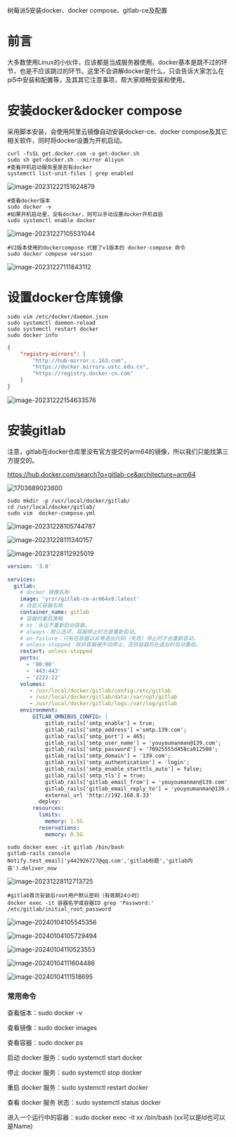树莓派5安装docker、docker compose、gitlab-ce及配置

# 前言

大多数使用Linux的小伙伴，应该都是当成服务器使用。docker基本是跳不过的环节，也是不应该跳过的环节。这里不会讲解docker是什么，只会告诉大家怎么在pi5中安装和配置等，及其其它注意事项，帮大家顺畅安装和使用。

# 安装docker&docker compose

采用脚本安装，会使用阿里云镜像自动安装docker-ce、docker compose及其它相关软件，同时将docker设置为开机启动。

```shell
curl -fsSL get.docker.com -o get-docker.sh
sudo sh get-docker.sh --mirror Aliyun
#查看开机启动服务里是否有docker
systemctl list-unit-files | grep enabled
```

![image-20231222151624879](index.assets/image-20231227122132239.png)

```shell
#查看docker版本
sudo docker -v
#如果开机启动里，没有docker，则可以手动设置docker开机自启
sudo systemctl enable docker
```

![image-20231227105531044](index.assets/image-20231227105531044.png)

```shell
#V2版本使用的dockercompose 代替了v1版本的 docker-compose 命令 
sudo docker compose version
```



![image-20231227111843112](index.assets/image-20231227111843112.png)

# 设置docker仓库镜像

```shell
sudo vim /etc/docker/daemon.json
sudo systemctl daemon-reload
sudo systemctl restart docker
sudo docker info
```

```json
{
	"registry-mirrors": [
		"http://hub-mirror.c.163.com",
		"https://docker.mirrors.ustc.edu.cn",
		"https://registry.docker-cn.com"
	]
}
```

 ![image-20231222154633576](index.assets/image-20231222154633576.png)

# 安装gitlab

注意，gitlab在docker仓库里没有官方提交的arm64的镜像，所以我们只能找第三方提交的。

https://hub.docker.com/search?q=gitlab-ce&architecture=arm64

![1703689023600](index.assets/1703689023600.png)

```shell
sudo mkdir -p /usr/local/docker/gitlab/
cd /usr/local/docker/gitlab/
sudo vim  docker-compose.yml
```

![image-20231228105744787](index.assets/image-20231228105744787.png)

![image-20231228111340157](index.assets/image-20231228111340157.png)

![image-20231228112925019](index.assets/image-20231228112925019.png)

```yaml
version: '3.8' 
 
services: 
  gitlab: 
  	# docker 镜像名称
    image: 'yrzr/gitlab-ce-arm64v8:latest' 
    # 自定义容器名称
    container_name: gitlab
    # 容器的重启策略
    # no：永远不重新启动容器。
    # always：默认选项，容器停止时总是重新启动。
    # on-failure：只有在容器以非零退出代码（失败）停止时才会重新启动。
    # unless-stopped：除非容器被手动停止，否则容器将在退出时自动重启。
    restart: unless-stopped 
    ports: 
      - '80:80' 
      - '443:443' 
      - '2222:22' 
    volumes: 
       - /usr/local/docker/gitlab/config:/etc/gitlab 
       - /usr/local/docker/gitlab/data:/var/opt/gitlab 
       - /usr/local/docker/gitlab/logs:/var/log/gitlab
    environment:
        GITLAB_OMNIBUS_CONFIG: |
            gitlab_rails['smtp_enable'] = true;
            gitlab_rails['smtp_address'] ='smtp.139.com';
            gitlab_rails['smtp_port'] = 465;
            gitlab_rails['smtp_user_name'] = 'youyoumanman@139.com';
            gitlab_rails['smtp_password'] = '70925555d458ca912500';
            gitlab_rails['smtp_domain'] = '139.com';
            gitlab_rails['smtp_authentication'] = 'login';
            gitlab_rails['smtp_enable_starttls_auto'] = false;
            gitlab_rails['smtp_tls'] = true;
            gitlab_rails['gitlab_email_from'] = 'youyoumanman@139.com';
            gitlab_rails['gitlab_email_reply_to'] = 'youyoumanman@139.com';      
            external_url 'http://192.168.8.33'
          deploy:
        resources:
          limits:
            memory: 1.5G
          reservations:
            memory: 0.5G 
```

```shell
sudo docker exec -it gitlab /bin/bash
gitlab-rails console
Notify.test_email('y442926727@qq.com','gitlab标题','gitlab内容').deliver_now
```

![image-20231228112713725](index.assets/image-20231228112713725.png)

```
#gitlab首次安装后root用户默认密码（有效期24小时）
docker exec -it 容器名字或容器ID grep 'Password:' /etc/gitlab/initial_root_password
```



![image-20240104105545356](index.assets/image-20240104105545356.png)

![image-20240104105729494](index.assets/image-20240104105729494.png)

![image-20240104110523553](index.assets/image-20240104110523553.png)

![image-20240104111604486](index.assets/image-20240104111604486.png)

![image-20240104111518695](index.assets/image-20240104111518695.png)

### 常用命令

查看版本：sudo docker -v

查看镜像：sudo docker images

查看容器：sudo docker ps

 

启动 docker 服务：sudo systemctl start docker

停止 docker 服务：sudo systemctl stop docker 

重启 docker 服务：sudo systemctl restart docker

查看 docker 服务 状态：sudo systemctl status docker

进入一个运行中的容器：sudo docker exec -it xx /bin/bash (xx可以是Id也可以是Name)
